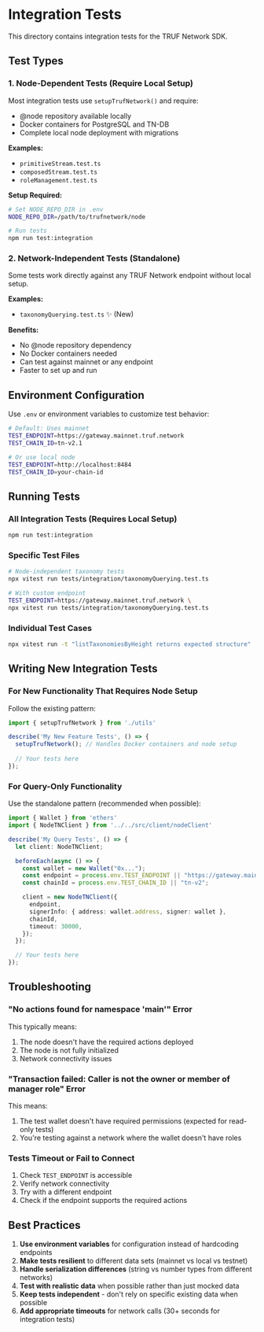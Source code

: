 # Integration Tests

This directory contains integration tests for the TRUF Network SDK.

## Test Types

### 1. Node-Dependent Tests (Require Local Setup)
Most integration tests use `setupTrufNetwork()` and require:
- @node repository available locally
- Docker containers for PostgreSQL and TN-DB
- Complete local node deployment with migrations

**Examples:**
- `primitiveStream.test.ts`
- `composedStream.test.ts`
- `roleManagement.test.ts`

**Setup Required:**
```bash
# Set NODE_REPO_DIR in .env
NODE_REPO_DIR=/path/to/trufnetwork/node

# Run tests
npm run test:integration
```

### 2. Network-Independent Tests (Standalone)
Some tests work directly against any TRUF Network endpoint without local setup.

**Examples:**
- `taxonomyQuerying.test.ts` ✨ (New)

**Benefits:**
- No @node repository dependency
- No Docker containers needed
- Can test against mainnet or any endpoint
- Faster to set up and run

## Environment Configuration

Use `.env` or environment variables to customize test behavior:

```bash
# Default: Uses mainnet
TEST_ENDPOINT=https://gateway.mainnet.truf.network
TEST_CHAIN_ID=tn-v2.1

# Or use local node
TEST_ENDPOINT=http://localhost:8484
TEST_CHAIN_ID=your-chain-id
```

## Running Tests

### All Integration Tests (Requires Local Setup)
```bash
npm run test:integration
```

### Specific Test Files
```bash
# Node-independent taxonomy tests
npx vitest run tests/integration/taxonomyQuerying.test.ts

# With custom endpoint
TEST_ENDPOINT=https://gateway.mainnet.truf.network \
npx vitest run tests/integration/taxonomyQuerying.test.ts
```

### Individual Test Cases
```bash
npx vitest run -t "listTaxonomiesByHeight returns expected structure"
```

## Writing New Integration Tests

### For New Functionality That Requires Node Setup
Follow the existing pattern:
```typescript
import { setupTrufNetwork } from './utils'

describe('My New Feature Tests', () => {
  setupTrufNetwork(); // Handles Docker containers and node setup
  
  // Your tests here
});
```

### For Query-Only Functionality
Use the standalone pattern (recommended when possible):
```typescript
import { Wallet } from 'ethers'
import { NodeTNClient } from '../../src/client/nodeClient'

describe('My Query Tests', () => {
  let client: NodeTNClient;

  beforeEach(async () => {
    const wallet = new Wallet("0x...");
    const endpoint = process.env.TEST_ENDPOINT || "https://gateway.mainnet.truf.network";
    const chainId = process.env.TEST_CHAIN_ID || "tn-v2";

    client = new NodeTNClient({
      endpoint,
      signerInfo: { address: wallet.address, signer: wallet },
      chainId,
      timeout: 30000,
    });
  });

  // Your tests here
});
```

## Troubleshooting

### "No actions found for namespace 'main'" Error
This typically means:
1. The node doesn't have the required actions deployed
2. The node is not fully initialized
3. Network connectivity issues

### "Transaction failed: Caller is not the owner or member of manager role" Error  
This means:
1. The test wallet doesn't have required permissions (expected for read-only tests)
2. You're testing against a network where the wallet doesn't have roles

### Tests Timeout or Fail to Connect
1. Check `TEST_ENDPOINT` is accessible
2. Verify network connectivity
3. Try with a different endpoint
4. Check if the endpoint supports the required actions

## Best Practices

1. **Use environment variables** for configuration instead of hardcoding endpoints
2. **Make tests resilient** to different data sets (mainnet vs local vs testnet)
3. **Handle serialization differences** (string vs number types from different networks)
4. **Test with realistic data** when possible rather than just mocked data
5. **Keep tests independent** - don't rely on specific existing data when possible
6. **Add appropriate timeouts** for network calls (30+ seconds for integration tests)